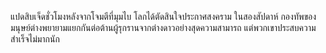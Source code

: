 แปดสิบเจ็ดชั่วโมงหลังจากโจมตีที่มุมไบ โลกได้ตัดสินใจประกาศสงคราม ในสองสัปดาห์
กองทัพของมนุษย์ต่างพยายามแยกกันต่อต้านผู้รุกรานจากต่างดาวอย่างสุดความสามารถ
แต่พวกเขาประสบความสำเร็จไม่มากนัก